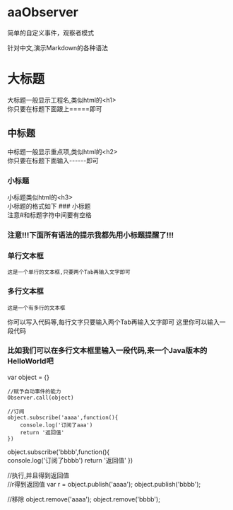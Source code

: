 aaObserver
==========

简单的自定义事件，观察者模式



针对中文,演示Markdown的各种语法
  
大标题
===================================
  大标题一般显示工程名,类似html的\<h1\><br />
  你只要在标题下面跟上=====即可

  
中标题
-----------------------------------
  中标题一般显示重点项,类似html的\<h2\><br />
  你只要在标题下面输入------即可
  
### 小标题
  小标题类似html的\<h3\><br />
  小标题的格式如下 ### 小标题<br />
  注意#和标题字符中间要有空格

### 注意!!!下面所有语法的提示我都先用小标题提醒了!!! 

### 单行文本框
    这是一个单行的文本框,只要两个Tab再输入文字即可
        
### 多行文本框  
    这是一个有多行的文本框
你可以写入代码等,每行文字只要输入两个Tab再输入文字即可
    这里你可以输入一段代码

### 比如我们可以在多行文本框里输入一段代码,来一个Java版本的HelloWorld吧
var object = {}		

    //赋予自动事件的能力
    Observer.call(object)		

    //订阅
    object.subscribe('aaaa',function(){		
    	console.log('订阅了aaa')
    	return '返回值'
    })

object.subscribe('bbbb',function(){		
	console.log('订阅了bbbb')
	return '返回值'
})

//执行,并且得到返回值		
//r得到返回值
var r = object.publish('aaaa');
        object.publish('bbbb');

//移除
object.remove('aaaa');
object.remove('bbbb');
 


